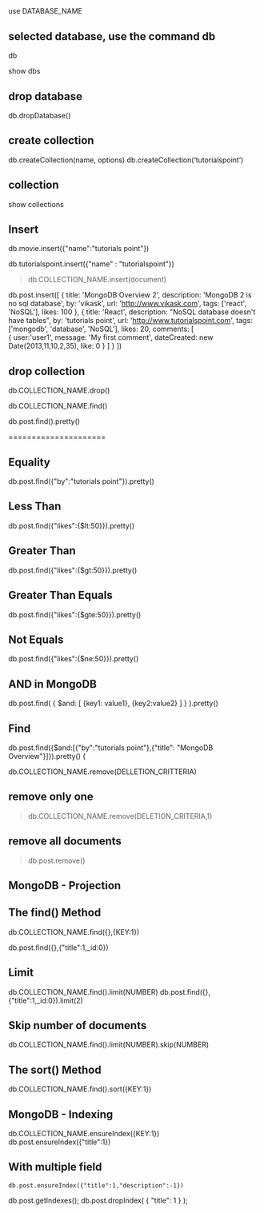 
##
use DATABASE_NAME

## selected database, use the command db

db

show dbs

## drop database
db.dropDatabase()

## create collection
db.createCollection(name, options)
db.createCollection(‘tutorialspoint’)

## collection
show collections

## Insert
db.movie.insert({"name":"tutorials point"})

db.tutorialspoint.insert({"name" : "tutorialspoint"})
>db.COLLECTION_NAME.insert(document)


db.post.insert([
   {
      title: 'MongoDB Overview 2', 
      description: 'MongoDB 2 is no sql database',
      by: 'vikask',
      url: 'http://www.vikask.com',
      tags: ['react', 'NoSQL'],
      likes: 100
   },
   {
      title: 'React', 
      description: "NoSQL database doesn't have tables",
      by: 'tutorials point',
      url: 'http://www.tutorialspoint.com',
      tags: ['mongodb', 'database', 'NoSQL'],
      likes: 20, 
      comments: [	
         {
            user:'user1',
            message: 'My first comment',
            dateCreated: new Date(2013,11,10,2,35),
            like: 0 
         }
      ]
   }
])

## drop collection
db.COLLECTION_NAME.drop()

db.COLLECTION_NAME.find()

db.post.find().pretty()

=====================
## Equality
db.post.find({"by":"tutorials point"}).pretty()

## Less Than
 db.post.find({"likes":{$lt:50}}).pretty()

## Greater Than
db.post.find({"likes":{$gt:50}}).pretty()

## Greater Than Equals
db.post.find({"likes":{$gte:50}}).pretty()

## Not Equals 
db.post.find({"likes":{$ne:50}}).pretty()

## AND in MongoDB
db.post.find(
   {
      $and: [
         {key1: value1}, {key2:value2}
      ]
   }
).pretty()

## Find
db.post.find({$and:[{"by":"tutorials point"},{"title": "MongoDB Overview"}]}).pretty() {

db.COLLECTION_NAME.remove(DELLETION_CRITTERIA)

## remove only one
>db.COLLECTION_NAME.remove(DELETION_CRITERIA,1)
## remove all documents
>db.post.remove()

## MongoDB - Projection

## The find() Method

db.COLLECTION_NAME.find({},{KEY:1})

db.post.find({},{"title":1,_id:0})

## Limit
db.COLLECTION_NAME.find().limit(NUMBER)
db.post.find({},{"title":1,_id:0}).limit(2)

## Skip number of documents
db.COLLECTION_NAME.find().limit(NUMBER).skip(NUMBER)

## The sort() Method
db.COLLECTION_NAME.find().sort({KEY:1})

## MongoDB - Indexing
db.COLLECTION_NAME.ensureIndex({KEY:1})
    db.post.ensureIndex({"title":1})

## With multiple field
    db.post.ensureIndex({"title":1,"description":-1})

db.post.getIndexes();
db.post.dropIndex( { "title": 1 } );

